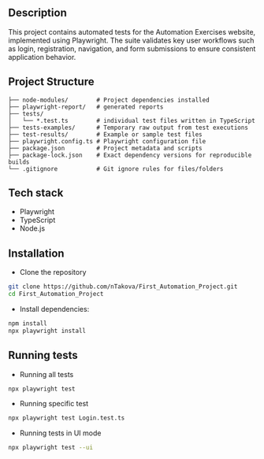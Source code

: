 ## Description

This project contains automated tests for the Automation Exercises website, implemented using Playwright.
The suite validates key user workflows such as login, registration, navigation, and form submissions to ensure consistent application behavior.

## Project Structure

```
├── node-modules/        # Project dependencies installed
├── playwright-report/   # generated reports
├── tests/
│   └── *.test.ts        # individual test files written in TypeScript
├── tests-examples/      # Temporary raw output from test executions
├── test-results/        # Example or sample test files
├── playwright.config.ts # Playwright configuration file
├── package.json         # Project metadata and scripts
├── package-lock.json    # Exact dependency versions for reproducible builds
└── .gitignore           # Git ignore rules for files/folders
```

## Tech stack

- Playwright
- TypeScript
- Node.js

## Installation

- Clone the repository

```bash
git clone https://github.com/nTakova/First_Automation_Project.git
cd First_Automation_Project
```

- Install dependencies:

```bash
npm install
npx playwright install
```

## Running tests

- Running all tests

```bash
npx playwright test
```

- Running specific test

```bash
npx playwright test Login.test.ts
```

- Running tests in UI mode

```bash
npx playwright test --ui
```
